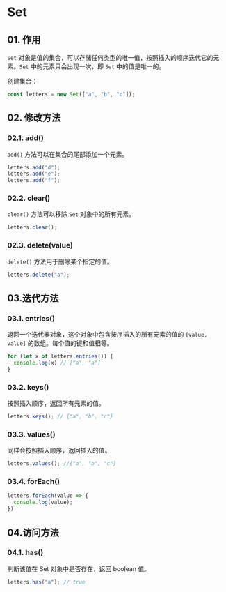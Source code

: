 # Set

## 01. 作用
`Set` 对象是值的集合，可以存储任何类型的唯一值，按照插入的顺序迭代它的元素。`Set` 中的元素只会出现一次，即 `Set` 中的值是唯一的。

创建集合：
```js
const letters = new Set(["a", "b", "c"]);
```

## 02. 修改方法
### 02.1. add()
`add()` 方法可以在集合的尾部添加一个元素。

```js
letters.add("d");
letters.add("e");
letters.add("f");
```

### 02.2. clear()
`clear()` 方法可以移除 `Set` 对象中的所有元素。

```js
letters.clear();
```

### 02.3. delete(value)
`delete()` 方法用于删除某个指定的值。

```js
letters.delete("a");
```

## 03.迭代方法
### 03.1. entries()
返回一个迭代器对象，这个对象中包含按序插入的所有元素的值的 `[value, value]` 的数组。每个值的键和值相等。

```js
for (let x of letters.entries()) {
  console.log(x) // ["a", "a"]
}
```

### 03.2. keys()
按照插入顺序，返回所有元素的值。

```js
letters.keys(); // {"a", "b", "c"}
```

### 03.3. values()
同样会按照插入顺序，返回插入的值。

```js
letters.values(); //{"a", "b", "c"}
```

### 03.4. forEach()

```js
letters.forEach(value => {
  console.log(value);
})
```

## 04.访问方法
### 04.1. has()
判断该值在 Set 对象中是否存在，返回 boolean 值。

```js
letters.has("a"); // true
```